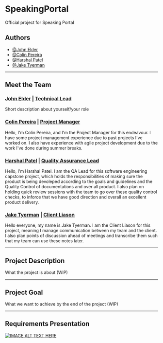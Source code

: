 # SpeakingPortal
Official project for Speaking Portal

## Authors

- [@John Elder](https://github.com/justchecking)
- [@Colin Pereira](https://github.com/ZuShi0)
- [@Harshal Patel](https://github.com/Harshal609)
- [@Jake Tyerman](https://github.com/jtyrmn)  

<hr>

## Meet the Team

### <u>John Elder</u> | <u>Technical Lead</u>
Short description about yourself/your role

### <u>Colin Pereira</u> | <u>Project Manager</u>
Hello, I'm Colin Pereira, and I'm the Project Manager for this endeavour. I have some project management experience due to past projects I've worked on. I also have experience with agile project development due to the work I've done during summer breaks.

### <u>Harshal Patel</u> | <u>Quality Assurance Lead</u>
Hello, I'm Harshal Patel. I am the QA Lead for this software engineering capstone project, which holds the responsibilities of making sure the product is being devoleped according to the goals and guidelines and the Quality Control of documentations and over all product. I also plan on holding quick review sessions with the team to go over these quality control checks, to inforce that we have good direction and overall an excellent product delivery. 

### <u>Jake Tyerman</u> | <u>Client Liason</u>
Hello everyone, my name is Jake Tyerman. I am the Client Liason for this project, meaning I manage communication between my team and the client. I also plan points of discussion ahead of meetings and transcribe them such that my team can use these notes later.

<hr>

## Project Description
What the project is about (WIP)

<hr>

## Project Goal
What we want to achieve by the end of the project (WIP)

<hr>

## Requirements Presentation
[![IMAGE ALT TEXT HERE](https://img.youtube.com/vi/XMRiSXsde8I/0.jpg)](https://www.youtube.com/watch?v=XMRiSXsde8I)
